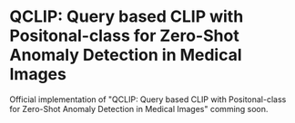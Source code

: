 # QCLIP: Query based CLIP with Positonal-class for Zero-Shot Anomaly Detection in Medical Images

Official implementation of "QCLIP: Query based CLIP with Positonal-class for Zero-Shot Anomaly Detection in Medical Images" comming soon.
